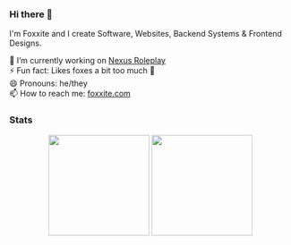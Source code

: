 ### Hi there 👋

I'm Foxxite and I create Software, Websites, Backend Systems & Frontend Designs. 

🔭 I’m currently working on [Nexus Roleplay](https://nexusrp.nl)   
⚡ Fun fact: Likes foxes a bit too much 🦊   
😄 Pronouns: he/they  
📫 How to reach me: [foxxite.com](https://foxxite.com)

### Stats
<div align="center">
  <img height="180em" src="https://github-readme-stats.vercel.app/api?username=Foxxite&count_private=true&show_icons=true&theme=dark" />
  <img height="180em" src="https://github-readme-stats.vercel.app/api/top-langs/?username=Foxxite&theme=dark&layout=compact&langs_count=6" />
</div>


<!--
**Foxxite/Foxxite** is a ✨ _special_ ✨ repository because its `README.md` (this file) appears on your GitHub profile.

Here are some ideas to get you started:

- 🔭 I’m currently working on ...
- 🌱 I’m currently learning ...
- 👯 I’m looking to collaborate on ...
- 🤔 I’m looking for help with ...
- 💬 Ask me about ...
- 📫 How to reach me: ...
- 😄 Pronouns: ...
- ⚡ Fun fact: ...
-->
